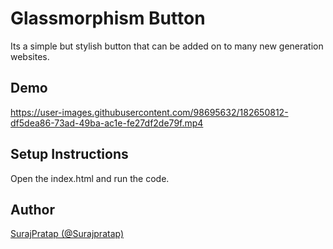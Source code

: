 # Glassmorphism Button

Its a simple but stylish button that can be added on to many new generation websites.

## Demo

https://user-images.githubusercontent.com/98695632/182650812-df5dea86-73ad-49ba-ac1e-fe27df2de79f.mp4



## Setup Instructions
Open the index.html and run the code.

## Author
[SurajPratap (@Surajpratap)](https://github.com/SurajPratap10)
